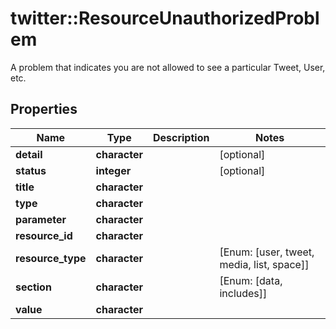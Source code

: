 # twitter::ResourceUnauthorizedProblem

A problem that indicates you are not allowed to see a particular Tweet, User, etc.

## Properties
Name | Type | Description | Notes
------------ | ------------- | ------------- | -------------
**detail** | **character** |  | [optional] 
**status** | **integer** |  | [optional] 
**title** | **character** |  | 
**type** | **character** |  | 
**parameter** | **character** |  | 
**resource_id** | **character** |  | 
**resource_type** | **character** |  | [Enum: [user, tweet, media, list, space]] 
**section** | **character** |  | [Enum: [data, includes]] 
**value** | **character** |  | 


